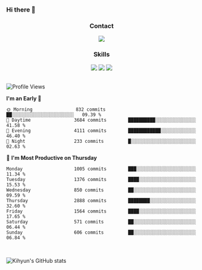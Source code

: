### Hi there 👋

<!--
**Key5771/Key5771** is a ✨ _special_ ✨ repository because its `README.md` (this file) appears on your GitHub profile.

Here are some ideas to get you started:

- 🔭 I’m currently working on ...
- 🌱 I’m currently learning ...
- 👯 I’m looking to collaborate on ...
- 🤔 I’m looking for help with ...
- 💬 Ask me about ...
- 📫 How to reach me: ...
- 😄 Pronouns: ...
- ⚡ Fun fact: ...
-->

<h3 align="center">Contact</h3>
<div align="center">
  <a href="mailto:ksj57715@gmail.com"><img src="https://img.shields.io/badge/Gmail-D14836?style=for-the-badge&logo=gmail&logoColor=white"/></a>
</div>

<h3 align="center">Skills</h3>
<div align="center">
  <img src="https://img.shields.io/badge/iOS-000000?style=for-the-badge&logo=ios&logoColor=white"/>
  <img src="https://img.shields.io/badge/Swift-FA7343?style=for-the-badge&logo=swift&logoColor=white"/>
  <img src="https://img.shields.io/badge/Xcode-007ACC?style=for-the-badge&logo=Xcode&logoColor=white"/>
</div>

<br>

<!--START_SECTION:waka-->
![Profile Views](http://img.shields.io/badge/Profile%20Views-0-blue)

**I'm an Early 🐤** 

```text
🌞 Morning                832 commits         ██░░░░░░░░░░░░░░░░░░░░░░░   09.39 % 
🌆 Daytime                3684 commits        ██████████░░░░░░░░░░░░░░░   41.58 % 
🌃 Evening                4111 commits        ████████████░░░░░░░░░░░░░   46.40 % 
🌙 Night                  233 commits         █░░░░░░░░░░░░░░░░░░░░░░░░   02.63 % 
```
📅 **I'm Most Productive on Thursday** 

```text
Monday                   1005 commits        ███░░░░░░░░░░░░░░░░░░░░░░   11.34 % 
Tuesday                  1376 commits        ████░░░░░░░░░░░░░░░░░░░░░   15.53 % 
Wednesday                850 commits         ██░░░░░░░░░░░░░░░░░░░░░░░   09.59 % 
Thursday                 2888 commits        ████████░░░░░░░░░░░░░░░░░   32.60 % 
Friday                   1564 commits        ████░░░░░░░░░░░░░░░░░░░░░   17.65 % 
Saturday                 571 commits         ██░░░░░░░░░░░░░░░░░░░░░░░   06.44 % 
Sunday                   606 commits         ██░░░░░░░░░░░░░░░░░░░░░░░   06.84 % 
```



<!--END_SECTION:waka-->

<br>


![Kihyun's GitHub stats](https://github-readme-stats.vercel.app/api?username=key5771&show_icons=true&theme=radical)
